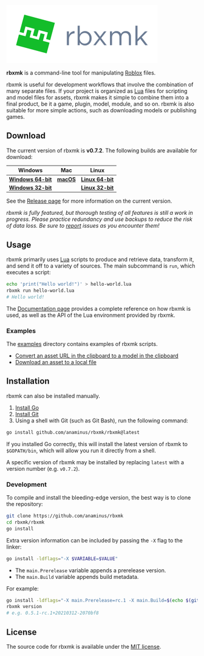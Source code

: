 <a id="user-content-rbxmk" href="#user-content-rbxmk">
	<img src="assets/logo-flat-name.png" alt="rbxmk logo"/>
</a>

**rbxmk** is a command-line tool for manipulating [Roblox][roblox] files.

rbxmk is useful for development workflows that involve the combination of many
separate files. If your project is organized as [Lua][lua] files for scripting
and model files for assets, rbxmk makes it simple to combine them into a final
product, be it a game, plugin, model, module, and so on. rbxmk is also suitable
for more simple actions, such as downloading models or publishing games.

[roblox]: https://corp.roblox.com
[lua]: https://lua.org

## Download
The current version of rbxmk is **<version>v0.7.2</version>**. The following
builds are available for download:

| Windows                     | Mac                | Linux                       |
|-----------------------------|--------------------|-----------------------------|
| **[Windows 64-bit][win64]** | **[macOS][macos]** | **[Linux 64-bit][linux64]** |
| **[Windows 32-bit][win32]** |                    | **[Linux 32-bit][linux32]** |

See the [Release page][release] for more information on the current version.

*rbxmk is fully featured, but thorough testing of all features is still a work
in progress. Please practice redundancy and use backups to reduce the risk of
data loss. Be sure to [report][issues] issues as you encounter them!*

[win64]: https://github.com/Anaminus/rbxmk/releases/download/v0.7.2/rbxmk-v0.7.2-windows-amd64.zip
[win32]: https://github.com/Anaminus/rbxmk/releases/download/v0.7.2/rbxmk-v0.7.2-windows-386.zip
[macos]: https://github.com/Anaminus/rbxmk/releases/download/v0.7.2/rbxmk-v0.7.2-darwin-amd64.zip
[linux64]: https://github.com/Anaminus/rbxmk/releases/download/v0.7.2/rbxmk-v0.7.2-linux-amd64.zip
[linux32]: https://github.com/Anaminus/rbxmk/releases/download/v0.7.2/rbxmk-v0.7.2-linux-386.zip
[source]: https://github.com/Anaminus/rbxmk/archive/v0.7.2.zip
[release]: https://github.com/Anaminus/rbxmk/releases/tag/v0.7.2
[issues]: https://github.com/Anaminus/rbxmk/issues

## Usage
rbxmk primarily uses [Lua][lua] scripts to produce and retrieve data, transform
it, and send it off to a variety of sources. The main subcommand is `run`, which
executes a script:

```bash
echo 'print("Hello world!")' > hello-world.lua
rbxmk run hello-world.lua
# Hello world!
```

The [Documentation page](doc/README.md) provides a complete reference on how
rbxmk is used, as well as the API of the Lua environment provided by rbxmk.

### Examples
The [examples](doc/examples) directory contains examples of rbxmk scripts.

- [Convert an asset URL in the clipboard to a model in the clipboard][copy-model]
- [Download an asset to a local file][download-asset]

[copy-model]: doc/examples/copy-model.rbxmk.lua
[download-asset]: doc/examples/download-asset.rbxmk.lua

## Installation
rbxmk can also be installed manually.

1. [Install Go](https://golang.org/doc/install)
2. [Install Git](http://git-scm.com/downloads)
3. Using a shell with Git (such as Git Bash), run the following command:

```bash
go install github.com/anaminus/rbxmk/rbxmk@latest
```

If you installed Go correctly, this will install the latest version of rbxmk to
`$GOPATH/bin`, which will allow you run it directly from a shell.

A specific version of rbxmk may be installed by replacing `latest` with a
version number (e.g. `v0.7.2`).

### Development
To compile and install the bleeding-edge version, the best way is to clone the
repository:

```bash
git clone https://github.com/anaminus/rbxmk
cd rbxmk/rbxmk
go install
```

Extra version information can be included by passing the `-X` flag to the
linker:

```bash
go install -ldflags="-X $VARIABLE=$VALUE"
```

- The `main.Prerelease` variable appends a prerelease version.
- The `main.Build` variable appends build metadata.

For example:
```bash
go install -ldflags="-X main.Prerelease=rc.1 -X main.Build=$(echo $(git log -1 --format=%cI | date --utc +%Y%m%d)-$(git rev-parse --short HEAD))"
rbxmk version
# e.g. 0.5.1-rc.1+20210312-2070bf8
```

## License
The source code for rbxmk is available under the [MIT license][mit].

[mit]: LICENSE
